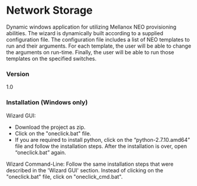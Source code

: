 # Network Storage
Dynamic windows application for utilizing Mellanox NEO provisioning abilities.
The wizard is dynamically built according to a supplied configuration file. The configuration file includes a list of NEO templates to run and their arguments.
For each template, the user will be able to change the arguments on run-time. Finally, the user will be able to run those templates on the specified switches.

### Version
1.0

### Installation (Windows only)

Wizard GUI:
* Download the project as zip.
* Click on the "oneclick.bat" file.
* If you are required to install python, click on the “python-2.7.10.amd64” file and follow the installation steps. After the installation is over, open “oneclick.bat” again.

Wizard Command-Line:
Follow the same installation steps that were described in the 'Wizard GUI' section. Instead of clicking on the "oneclick.bat" file, click on "oneclick_cmd.bat".

  